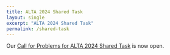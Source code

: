 ```yaml
---
title: ALTA 2024 Shared Task
layout: single
excerpt: "ALTA 2024 Shared Task"
permalink: /shared-task
---
```


Our [Call for Problems for ALTA 2024 Shared Task](/calls) is now open. 
